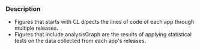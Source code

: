 
### Description

- Figures that starts with CL dipects the lines of code of each app through multiple releases.
- Figures that include analysisGraph are the results of applying statistical tests on the data collected from each app's releases.
